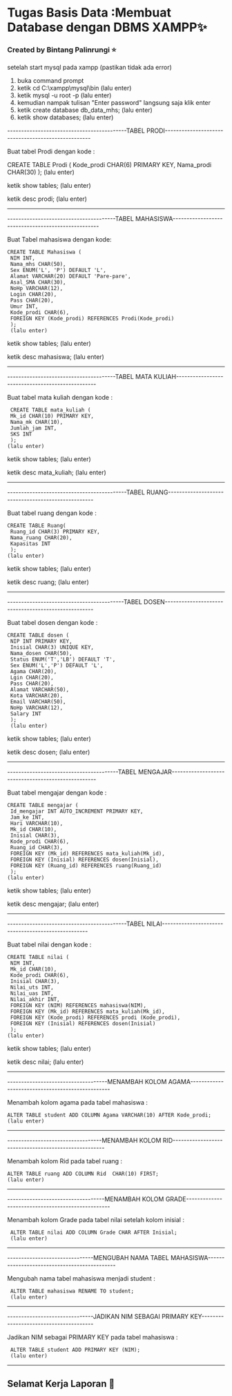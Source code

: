 # Tugas Basis Data  :Membuat Database dengan DBMS XAMPP✨
### Created by Bintang Palinrungi ⭐

setelah start mysql pada xampp (pastikan tidak ada error)
1. buka command prompt
2. ketik    cd C:\xampp\mysql\bin  (lalu enter)
3. ketik    mysql -u root -p       (lalu enter)
4. kemudian nampak tulisan "Enter password" langsung saja klik enter
5. ketik    create database db_data_mhs;  (lalu enter)
6. ketik    show databases;      (lalu enter)

-------------------------------------------TABEL PRODI---------------------------------------------------

Buat tabel Prodi dengan kode :
   
 CREATE TABLE Prodi (
    Kode_prodi CHAR(6) PRIMARY KEY,
    Nama_prodi CHAR(30)
    );
    (lalu enter)

 ketik    show tables;  (lalu enter)
 
 ketik    desc prodi;   (lalu enter)

---------------------------------------------------------------------------------------------------------

---------------------------------------TABEL MAHASISWA---------------------------------------------------

 Buat Tabel mahasiswa dengan kode:
    
    CREATE TABLE Mahasiswa (
     NIM INT,
     Nama_mhs CHAR(50),
     Sex ENUM('L', 'P') DEFAULT 'L',
     Alamat VARCHAR(20) DEFAULT 'Pare-pare',
     Asal_SMA CHAR(30),
     NoHp VARCHAR(12),
     Login CHAR(20),
     Pass CHAR(20),
     Umur INT,
     Kode_prodi CHAR(6),
     FOREIGN KEY (Kode_prodi) REFERENCES Prodi(Kode_prodi)
     );
     (lalu enter)

 ketik    show tables;      (lalu enter)
 
 ketik    desc mahasiswa;   (lalu enter)

 --------------------------------------------------------------------------------------------------------

---------------------------------------TABEL MATA KULIAH-------------------------------------------------

 Buat tabel mata kuliah dengan kode :
 
     CREATE TABLE mata_kuliah (
     Mk_id CHAR(10) PRIMARY KEY,
     Nama_mk CHAR(10),
     Jumlah_jam INT,
     SKS INT
     );
    (lalu enter)

 ketik    show tables;         (lalu enter)
 
 ketik    desc mata_kuliah;    (lalu enter)

---------------------------------------------------------------------------------------------------------

-------------------------------------------TABEL RUANG---------------------------------------------------

Buat tabel ruang dengan kode :
    
    CREATE TABLE Ruang(
     Ruang_id CHAR(3) PRIMARY KEY,
     Nama_ruang CHAR(20),
     Kapasitas INT
     );
    (lalu enter)

 ketik    show tables;     (lalu enter)
 
 ketik    desc ruang;      (lalu enter)

---------------------------------------------------------------------------------------------------------

------------------------------------------TABEL DOSEN----------------------------------------------------

Buat tabel dosen dengan kode :

    CREATE TABLE dosen (
     NIP INT PRIMARY KEY,
     Inisial CHAR(3) UNIQUE KEY,
     Nama_dosen CHAR(50),
     Status ENUM('T','LB') DEFAULT 'T',
     Sex ENUM('L','P') DEFAULT 'L',
     Agama CHAR(20),
     Lgin CHAR(20),
     Pass CHAR(20),
     Alamat VARCHAR(50),
     Kota VARCHAR(20),
     Email VARCHAR(50),
     NoHp VARCHAR(12),
     Salary INT
     );
     (lalu enter)

 ketik    show tables;     (lalu enter)
 
 ketik    desc dosen;      (lalu enter)

---------------------------------------------------------------------------------------------------------

----------------------------------------TABEL MENGAJAR---------------------------------------------------

Buat tabel mengajar dengan kode :
    
    CREATE TABLE mengajar (
     Id_mengajar INT AUTO_INCREMENT PRIMARY KEY,
     Jam_ke INT,
     Hari VARCHAR(10),
     Mk_id CHAR(10),
     Inisial CHAR(3),
     Kode_prodi CHAR(6),
     Ruang_id CHAR(3),
     FOREIGN KEY (Mk_id) REFERENCES mata_kuliah(Mk_id),
     FOREIGN KEY (Inisial) REFERENCES dosen(Inisial),
     FOREIGN KEY (Ruang_id) REFERENCES ruang(Ruang_id)
     );
    (lalu enter) 

 ketik    show tables;        (lalu enter)
 
 ketik    desc mengajar;      (lalu enter)

---------------------------------------------------------------------------------------------------------

-------------------------------------------TABEL NILAI---------------------------------------------------

Buat tabel nilai dengan kode :

    CREATE TABLE nilai (
     NIM INT,
     Mk_id CHAR(10),
     Kode_prodi CHAR(6),
     Inisial CHAR(3),
     Nilai_uts INT,
     Nilai_uas INT,
     Nilai_akhir INT,
     FOREIGN KEY (NIM) REFERENCES mahasiswa(NIM),
     FOREIGN KEY (Mk_id) REFERENCES mata_kuliah(Mk_id),
     FOREIGN KEY (Kode_prodi) REFERENCES prodi (Kode_prodi),
     FOREIGN KEY (Inisial) REFERENCES dosen(Inisial)
     );
    (lalu enter)
 ketik    show tables;        (lalu enter)
 
 ketik    desc nilai;         (lalu enter)

---------------------------------------------------------------------------------------------------------

------------------------------------MENAMBAH KOLOM AGAMA-------------------------------------------------

Menambah kolom agama pada tabel mahasiswa :
   
    ALTER TABLE student ADD COLUMN Agama VARCHAR(10) AFTER Kode_prodi;  
    (lalu enter)

---------------------------------------------------------------------------------------------------------

----------------------------------MENAMBAH KOLOM RID-----------------------------------------------------

Menambah kolom Rid pada tabel ruang :

    ALTER TABLE ruang ADD COLUMN Rid  CHAR(10) FIRST;     
    (lalu enter)

--------------------------------------------------------------------------------------------------------    
-----------------------------------MENAMBAH KOLOM GRADE--------------------------------------------------

Menambah kolom Grade pada tabel nilai setelah kolom inisial :

     ALTER TABLE nilai ADD COLUMN Grade CHAR AFTER Inisial;  
     (lalu enter)

--------------------------------------------------------------------------------------------------------

-------------------------------MENGUBAH NAMA TABEL MAHASISWA---------------------------------------------

Mengubah nama tabel mahasiswa menjadi student :
    
     ALTER TABLE mahasiswa RENAME TO student;
     (lalu enter)

 -------------------------------------------------------------------------------------------------------

 -------------------------------JADIKAN NIM SEBAGAI PRIMARY KEY---------------------------------------   

 Jadikan NIM sebagai PRIMARY KEY pada tabel mahasiswa :

     ALTER TABLE student ADD PRIMARY KEY (NIM);
     (lalu enter)

---------------------------------------------------------------------------------------------------------
## Selamat Kerja Laporan 📑
